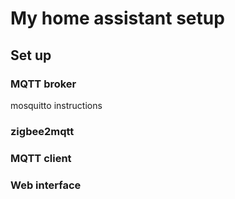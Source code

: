 # My home assistant setup

## Set up

### MQTT broker

mosquitto instructions

### zigbee2mqtt

### MQTT client

### Web interface